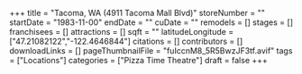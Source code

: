 +++
title = "Tacoma, WA (4911 Tacoma Mall Blvd)"
storeNumber = ""
startDate = "1983-11-00"
endDate = ""
cuDate = ""
remodels = []
stages = []
franchisees = []
attractions = []
sqft = ""
latitudeLongitude = ["47.21082122","-122.4646844"]
citations = []
contributors = []
downloadLinks = []
pageThumbnailFile = "fuIccnM8_5R5BwzJF3tf.avif"
tags = ["Locations"]
categories = ["Pizza Time Theatre"]
draft = false
+++
